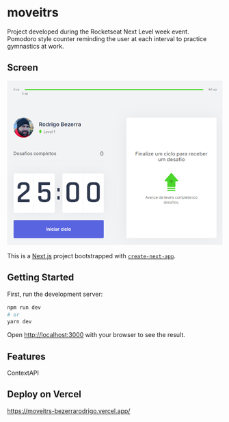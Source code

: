 # moveitrs
Project developed during the Rocketseat Next Level week event.\
Pomodoro style counter reminding the user at each interval to practice gymnastics at work.

## Screen
![Print Screen](/public/screen.png)

This is a [Next.js](https://nextjs.org/) project bootstrapped with [`create-next-app`](https://github.com/vercel/next.js/tree/canary/packages/create-next-app).

## Getting Started

First, run the development server:

```bash
npm run dev
# or
yarn dev
```

Open [http://localhost:3000](http://localhost:3000) with your browser to see the result.

## Features
ContextAPI


## Deploy on Vercel
https://moveitrs-bezerrarodrigo.vercel.app/
